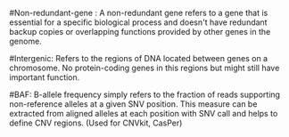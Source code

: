 #Non-redundant-gene : A non-redundant gene refers to a gene that is essential for a specific biological process and doesn't have redundant backup copies or overlapping functions provided by other genes in the genome.
  
#Intergenic: Refers to the regions of DNA located between genes on a chromosome. No protein-coding genes in this regions but might still have important function. 

#BAF: B-allele frequency simply refers to the fraction of reads supporting non-reference alleles at a given SNV position. This measure can be extracted from aligned alleles at each position with SNV call and helps to define CNV regions.  (Used for CNVkit, CasPer)
